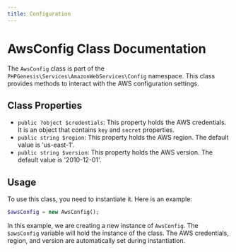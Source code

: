 ```yaml
---
title: Configuration
---
```


# AwsConfig Class Documentation

The `AwsConfig` class is part of the `PHPGenesis\Services\AmazonWebServices\Config` namespace. This class provides methods to interact with the AWS configuration
settings.

## Class Properties

- `public ?object $credentials`: This property holds the AWS credentials. It is an object that contains `key` and `secret` properties.
- `public string $region`: This property holds the AWS region. The default value is 'us-east-1'.
- `public string $version`: This property holds the AWS version. The default value is '2010-12-01'.

## Usage

To use this class, you need to instantiate it. Here is an example:

```php
$awsConfig = new AwsConfig();
```

In this example, we are creating a new instance of `AwsConfig`. The `$awsConfig` variable will hold the instance of the class. The AWS credentials, region, and version
are automatically set during instantiation.